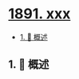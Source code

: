 # [1891. xxx](https://github.com/Tdahuyou/TNotes.leetcode/tree/main/notes/1891.%20xxx)

<!-- region:toc -->

- [1. 📝 概述](#1--概述)

<!-- endregion:toc -->

## 1. 📝 概述
